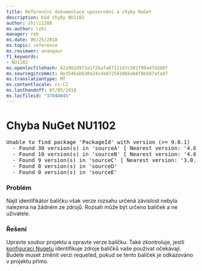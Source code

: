 ```yaml
---
title: Referenční dokumentace upozornění a chyby NuGet
description: Kód chyby NU1102
author: zhili1208
ms.author: lzhi
manager: rob
ms.date: 06/25/2018
ms.topic: reference
ms.reviewer: anangaur
f1_keywords:
- NU1102
ms.openlocfilehash: 62a902d973a1f2bafa6711147c501f98a47d2b0f
ms.sourcegitcommit: 8e3546ab630a24cde8725610b6a68f8eb87afa47
ms.translationtype: MT
ms.contentlocale: cs-CZ
ms.lasthandoff: 07/05/2018
ms.locfileid: "37844645"
---
```

# <a name="nuget-error-nu1102"></a>Chyba NuGet NU1102

<pre>Unable to find package 'PackageId' with version (>= 9.0.1)<br/>  - Found 30 version(s) in 'sourceA' [ Nearest version: '4.0.0' ]<br/>  - Found 10 version(s) in 'sourceB' [ Nearest version: '4.0.0-rc-2129' ]<br/>  - Found 9 version(s) in 'sourceC' [ Nearest version: '3.0.0-beta-00032' ]<br/>  - Found 0 version(s) in 'sourceD'<br/>  - Found 0 version(s) in 'sourceE'</pre>

### <a name="issue"></a>Problém
Najít identifikátor balíčku však verze rozsahu určená závislost nebyla nalezena na žádném ze zdrojů. Rozsah může být určeno balíček a ne uživatele.

### <a name="solution"></a>Řešení
Upravte soubor projektu a opravte verze balíčku. Také zkontroluje, jestli [konfiguraci Nugetu](../../consume-packages/Configuring-NuGet-Behavior.md) identifikuje zdroje balíčků vaše používat očekávají. Budete muset změnit verzi requeted, pokud se tento balíček je odkazováno v projektu přímo.